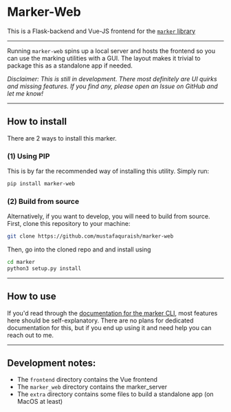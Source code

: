 # Marker-Web

This is a Flask-backend and Vue-JS frontend for the [`marker` library](https://github.com/mustafaquraish/marker)

---

Running `marker-web` spins up a local server and hosts the frontend so you can use the marking utilities with a GUI. The layout makes it trivial to package this as a standalone app if needed.

*Disclaimer: This is still in development. There most definitely are UI quirks and missing features. If you find any, please open an Issue on GitHub and let me know!*

---

## How to install

There are 2 ways to install this marker. 

### (1) Using PIP
This is by far the recommended way of installing this utility. Simply run:
```bash
pip install marker-web
```

### (2) Build from source

Alternatively, if you want to develop, you will need to build from source. First, clone this repository to your machine:

```bash
git clone https://github.com/mustafaquraish/marker-web
```

Then, go into the cloned repo and and install using
```bash
cd marker
python3 setup.py install
```

---

## How to use

If you'd read through the [documentation for the marker CLI](https://marker-docs.readthedocs.io/en/latest/), most features here should be self-explanatory. There are no plans for dedicated documentation for this, but if you end up using it and need help you can reach out to me.

---

## Development notes:

- The `frontend` directory contains the Vue frontend
- The `marker_web` directory contains the marker_server
- The `extra` directory contains some files to build a standalone app (on MacOS at least)
